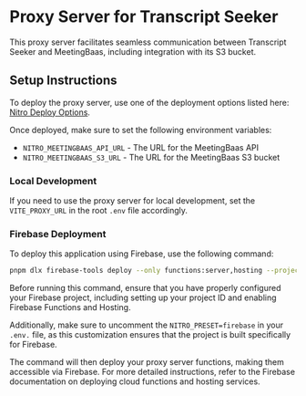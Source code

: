 # Proxy Server for Transcript Seeker

This proxy server facilitates seamless communication between Transcript Seeker and MeetingBaas, including integration with its S3 bucket.

## Setup Instructions

To deploy the proxy server, use one of the deployment options listed here: [Nitro Deploy Options](https://nitro.unjs.io/deploy).

Once deployed, make sure to set the following environment variables:

- `NITRO_MEETINGBAAS_API_URL` - The URL for the MeetingBaas API
- `NITRO_MEETINGBAAS_S3_URL` - The URL for the MeetingBaas S3 bucket

### Local Development

If you need to use the proxy server for local development, set the `VITE_PROXY_URL` in the root `.env` file accordingly.

### Firebase Deployment

To deploy this application using Firebase, use the following command:

```sh
pnpm dlx firebase-tools deploy --only functions:server,hosting --project <project-id>
```

Before running this command, ensure that you have properly configured your Firebase project, including setting up your project ID and enabling Firebase Functions and Hosting.

Additionally, make sure to uncomment the `NITRO_PRESET=firebase` in your `.env.` file, as this customization ensures that the project is built specifically for Firebase.

The command will then deploy your proxy server functions, making them accessible via Firebase. For more detailed instructions, refer to the Firebase documentation on deploying cloud functions and hosting services.
